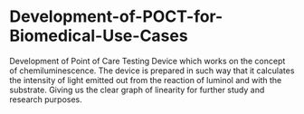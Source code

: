# Development-of-POCT-for-Biomedical-Use-Cases
Development of Point of Care Testing Device which works on the concept of chemiluminescence. The device is prepared in such way that it calculates the intensity of light emitted out from the reaction of luminol and with the substrate. Giving us the clear graph of linearity for further study and research purposes.
